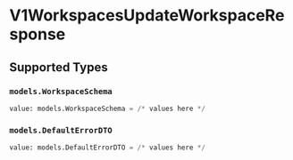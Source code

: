 # V1WorkspacesUpdateWorkspaceResponse


## Supported Types

### `models.WorkspaceSchema`

```python
value: models.WorkspaceSchema = /* values here */
```

### `models.DefaultErrorDTO`

```python
value: models.DefaultErrorDTO = /* values here */
```

